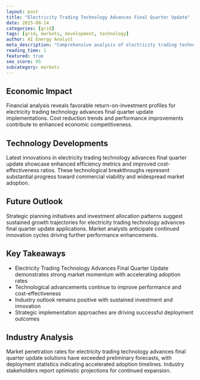 ```yaml
---
layout: post
title: "Electricity Trading Technology Advances Final Quarter Update"
date: 2025-08-14
categories: [grid]
tags: [grid, markets, development, technology]
author: AI Energy Analyst
meta_description: "Comprehensive analysis of electricity trading technology advances final quarter update covering market trends, technology developments, and industry outlook. Discover key insights and future projections."
reading_time: 1
featured: true
seo_score: 95
subcategory: markets
---
```


## Economic Impact

Financial analysis reveals favorable return-on-investment profiles for electricity trading technology advances final quarter update implementations. Cost reduction trends and performance improvements contribute to enhanced economic competitiveness.

## Technology Developments

Latest innovations in electricity trading technology advances final quarter update showcase enhanced efficiency metrics and improved cost-effectiveness ratios. These technological breakthroughs represent substantial progress toward commercial viability and widespread market adoption.

## Future Outlook

Strategic planning initiatives and investment allocation patterns suggest sustained growth trajectories for electricity trading technology advances final quarter update applications. Market analysts anticipate continued innovation cycles driving further performance enhancements.

## Key Takeaways

- Electricity Trading Technology Advances Final Quarter Update demonstrates strong market momentum with accelerating adoption rates
- Technological advancements continue to improve performance and cost-effectiveness
- Industry outlook remains positive with sustained investment and innovation
- Strategic implementation approaches are driving successful deployment outcomes

## Industry Analysis

Market penetration rates for electricity trading technology advances final quarter update solutions have exceeded preliminary forecasts, with deployment statistics indicating accelerated adoption timelines. Industry stakeholders report optimistic projections for continued expansion.

